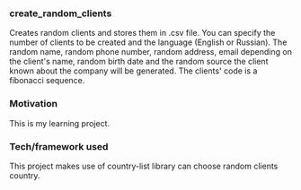 ### create_random_clients
Creates random clients and stores them in .csv file. You can specify the number of clients to be created and the language (English or Russian). The random name, random phone number, random address, email depending on the client's name, random birth date and the random source the client known about the company will be generated. The clients' code is a fibonacci sequence.


### Motivation
This is my learning project.


### Tech/framework used 
This project makes use of country-list library can choose random clients country. 
